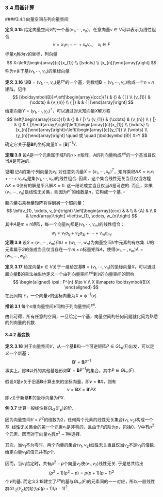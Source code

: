 

### 3.4 用基计算

####3.4.1 向量空间与列向量空间

**定义 3.15**	给定向量空间$V$的一个基$\left(v_{1}, \cdots, v_{n}\right)$，任意向量$v \in V$可以表示为线性组合
$$
v=x_{1} v_{1}+\cdots+x_{n} v_{n}, \quad x_{i} \in F
$$
标量$x_i$称为$v$的坐标，列向量
$$
X=\left[\begin{array}{c}{x_{1}} \\ {\vdots} \\ {x_{n}}\end{array}\right]
$$
称为$v$关于基$\left(v_{1}, \cdots, v_{n}\right)$的坐标向量.



**定义 3.16**	设$\boldsymbol{B}=\left(v_{1}, \cdots, v_{n}\right)$是$F^n$的一个基，则数组$\boldsymbol{B}=\left(v_{1}, \cdots, v_{n}\right)$构成一个$n \times n$矩阵，记作
$$
[\boldsymbol{B}]=\left[\begin{array}{ccc}{1} & {} & { |} \\ {v_{1}} & {\cdots} & {v_{n}} \\ { |} &  & { |}\end{array}\right]
$$
给定向量$Y=\left(y_{1}, \cdots, y_{n}\right)^T$，可以通过对未知向量$X$解方程
$$
\left[\begin{array}{ccc}{1} & {} & { |} \\ {v_{1}} & {\cdots} & {v_{n}} \\ { |} & {} & { |}\end{array}\right]\left[\begin{array}{c}{x_{1}} \\ {\vdots} \\ {x_{n}}\end{array}\right]=\left[\begin{array}{c}{y_{1}} \\ {\vdots} \\ {y_{n}}\end{array}\right] \quad 或 \quad [\boldsymbol{B}] X=Y
$$
确定它关于基$\boldsymbol{B}$的坐标向量$X=[\boldsymbol{B}]^{-1} Y$.



**定理 3.8**	设$A$是一个元素属于域$F$的$n \times n$矩阵，$A$的列向量构成$F^n$的一个基当且仅当$A$是可逆的.

**证明**	记$A$的第$i$个列向量为$v_i$. 对任意列向量$X=\left(x_{1}, \cdots, x_{n}\right)^T$，矩阵乘积$AX = v_{1} x_{1}+\cdots+v_{n} x_{n}$是集$\left(v_{1}, \cdots, v_{n}\right)$的线性组合. 因此，这个集合线性无关当且仅当方程$AX = 0$仅有的解是平凡解$X = 0$. 这一结论成立当且仅当$A$是可逆的. 而且，如果$\left(v_{1}, \cdots, v_{n}\right)$是线性无关集，则因为$F^n$的维数是$n$，它构成一个基.	$\square$



超向量右乘标量矩阵将得到另一个超向量：
$$
\left(v_{1}, \cdots, v_{m}\right)
\left[\begin{array}{ccc}  &  &  \\  & {A} &  \\  &  &  \end{array}\right]
=\left(w_{1}, \cdots, w_{n}\right)
$$
其中$A$是$m \times n$矩阵，每一个向量$w_j$都是$\left(v_{1}, \cdots, v_{m}\right)$的线性组合：
$$
w_{j}=v_{1} a_{1 j}+v_{2} a_{2 j}+\cdots+v_{m} a_{m j}
$$
**定理 3.9**	设$S=\left(v_{1}, \cdots, v_{m}\right)$和$U=\left(w_{1}, \cdots, w_{n}\right)$为向量空间$V$中元素的有序集. $U$的元素属于$S$的张成当且仅当存在一个$m \times n$标量矩阵$A$，使得$\left(v_{1}, \cdots, v_{m}\right) A=\left(w_{1}, \cdots, w_{n}\right)$.



**定义 3.17**	给定向量$v \in V$关于一组给定基$\boldsymbol{B}=\left(v_{1}, \cdots, v_{n}\right)$的坐标向量$X$，可以通过超向量$\boldsymbol{B}$的乘法抽象地定义一个由列向量空间$F^n$到$V$的向量空间的同构
$$
\begin{aligned}
\psi : F^{n} &\to V \\
X &\mapsto \boldsymbol{B}X
\end{aligned}
$$
在此同构下，一个向量$v$的坐标向量为$X = \psi^{-1}(v)$.

**推论 3.1**	每个$n$维向量空间$V$同构于列向量空间$F^n$.

由此可得，所有任意的空间，一旦给定一个基，向量空间的任何问题就化简为熟悉的列向量的代数.



#### 3.4.2 基变换

**定义 3.18**	对于向量空间$V$，从一个基$\boldsymbol{B}$和一个可逆矩阵$P \in GL_n(F)$出发，可以定义一个新基：
$$
\boldsymbol{B}' = \boldsymbol{B}P^{-1}
$$
事实上，除$\boldsymbol{B}$以外的其他基是形如$\boldsymbol{B}' = \boldsymbol{B}P^{-1}$的集合，其中$P \in GL_n(F)$.

假设$X$是$v$关于旧基$\boldsymbol{B}$计算出来的坐标向量，即$v = \boldsymbol{B}X$，则有
$$
v = \boldsymbol{B}X = \boldsymbol{B}'PX
$$
即$v$关于新基$\boldsymbol{B}'$的坐标向量为$PX$.



**例 3.7**	计算一般线性群$GL_2(\mathbb{F}_p)$的阶.

因为向量空间$V = F^2$的维数为$2$，任何两个元素的线性无关集合$(v_1,v_2)$构成一个基. 线性无关集合的第一个元素$v_1$是非零的，且由于$F$的阶为$p$，包括$0$，$V$中有$p^2$个元素，因而对于向量$v_1$有$p^2 - 1$种选择.

其次，当$v_1$不为零时，两个向量的集合$(v_1,v_2)$线性无关当且仅当$v_2$不是$v_1$的倍数. 给定向量$v_1$的倍元共有$p$个.

因而，当$v_1$给定时，共有$p^2 - p$个向量$v_2$使$(v_1,v_2)$线性无关. 于是总共给出
$$
(p^{2}-1)(p^{2}-p)=p(p+1)(p-1)^{2}
$$
个$V$的基. 而定义3.18建立了$F^n$的基与$GL_n(F)$的元素间的一一对应，所以一般线性群$GL_2(\mathbb{F}_p)$的阶为$p(p+1)(p-1)^{2}$.







